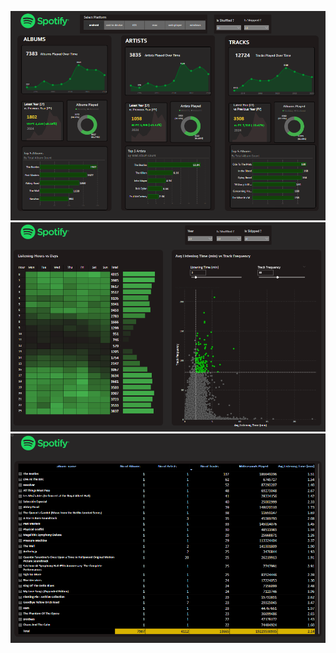 ![image alt](https://github.com/Abdulla-B/-Spotify-Streaming-Analytics-Dashboard-/blob/main/Screenshot%202025-05-26%20113533.png)
![image alt](https://github.com/Abdulla-B/-Spotify-Streaming-Analytics-Dashboard-/blob/main/Screenshot%202025-05-26%20113640.png)
![image alt](https://github.com/Abdulla-B/-Spotify-Streaming-Analytics-Dashboard-/blob/main/Screenshot%202025-05-26%20113732.png)
